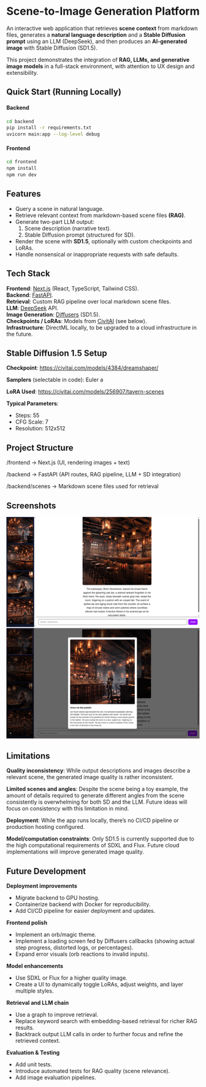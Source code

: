 # Scene-to-Image Generation Platform

An interactive web application that retrieves **scene context** from markdown files, generates a **natural language description** and a **Stable Diffusion prompt** using an LLM (DeepSeek), and then produces an **AI-generated image** with Stable Diffusion (SD1.5).

This project demonstrates the integration of **RAG, LLMs, and generative image models** in a full-stack environment, with attention to UX design and extensibility.

## Quick Start (Running Locally)
#### Backend
```bash
cd backend
pip install -r requirements.txt
uvicorn main:app --log-level debug
```
#### Frontend
```bash
cd frontend
npm install
npm run dev
```

## Features
- Query a scene in natural language.
- Retrieve relevant context from markdown-based scene files **(RAG)**.
- Generate two-part LLM output:  
  1. Scene description (narrative text).  
  2. Stable Diffusion prompt (structured for SD).  
- Render the scene with **SD1.5**, optionally with custom checkpoints and LoRAs.  
- Handle nonsensical or inappropriate requests with safe defaults.  

## Tech Stack
**Frontend**: [Next.js](https://nextjs.org/) (React, TypeScript, Tailwind CSS).  
**Backend**: [FastAPI](https://fastapi.tiangolo.com/).  
**Retrieval**: Custom RAG pipeline over local markdown scene files.  
**LLM**: [DeepSeek](https://www.deepseek.com/) API.  
**Image Generation**: [Diffusers](https://huggingface.co/docs/diffusers/index) (SD1.5).  
**Checkpoints / LoRAs**: Models from [CivitAI](https://civitai.com/) (see below).  
**Infrastructure**: DirectML locally, to be upgraded to a cloud infrastructure in the future.  


## Stable Diffusion 1.5 Setup

**Checkpoint**: https://civitai.com/models/4384/dreamshaper/

**Samplers** (selectable in code): Euler a

**LoRA Used**: https://civitai.com/models/256907/tavern-scenes

**Typical Parameters**:  
  - Steps: 55 
  - CFG Scale: 7  
  - Resolution: 512x512 

## Project Structure
/frontend → Next.js (UI, rendering images + text)

/backend → FastAPI (API routes, RAG pipeline, LLM + SD integration)

/backend/scenes → Markdown scene files used for retrieval

## Screenshots
![bar](./media/bar.PNG)
![paladin](./media/paladin.PNG)

## Limitations
**Quality inconsistency**: While output descriptions and images describe a relevant scene, the generated image quality is rather inconsistent.

**Limited scenes and angles**: Despite the scene being a toy example, the amount of details required to generate different angles from the scene consistently is overwhelming for both SD and the LLM. Future ideas will focus on consistency with this limitation in mind.

**Deployment**: While the app runs locally, there’s no CI/CD pipeline or production hosting configured. 

**Model/computation constraints**: Only SD1.5 is currently supported due to the high computational requirements of SDXL and Flux. Future cloud implementations will improve generated image quality.

## Future Development
**Deployment improvements**  
  - Migrate backend to GPU hosting.  
  - Containerize backend with Docker for reproducibility.  
  - Add CI/CD pipeline for easier deployment and updates.  

**Frontend polish**  
  - Implement an orb/magic theme.
  - Implement a loading screen fed by Diffusers callbacks (showing actual step progress, distorted logs, or percentages).  
  - Expand error visuals (orb reactions to invalid inputs).  

**Model enhancements**  
  - Use SDXL or Flux for a higher quality image.
  - Create a UI to dynamically toggle LoRAs, adjust weights, and layer multiple styles.

**Retrieval and LLM chain**
  - Use a graph to improve retrieval.
  - Replace keyword search with embedding-based retrieval for richer RAG results.
  - Backtrack output LLM calls in order to further focus and refine the retrieved context.

**Evaluation & Testing**  
  - Add unit tests.
  - Introduce automated tests for RAG quality (scene relevance).  
  - Add image evaluation pipelines.  

